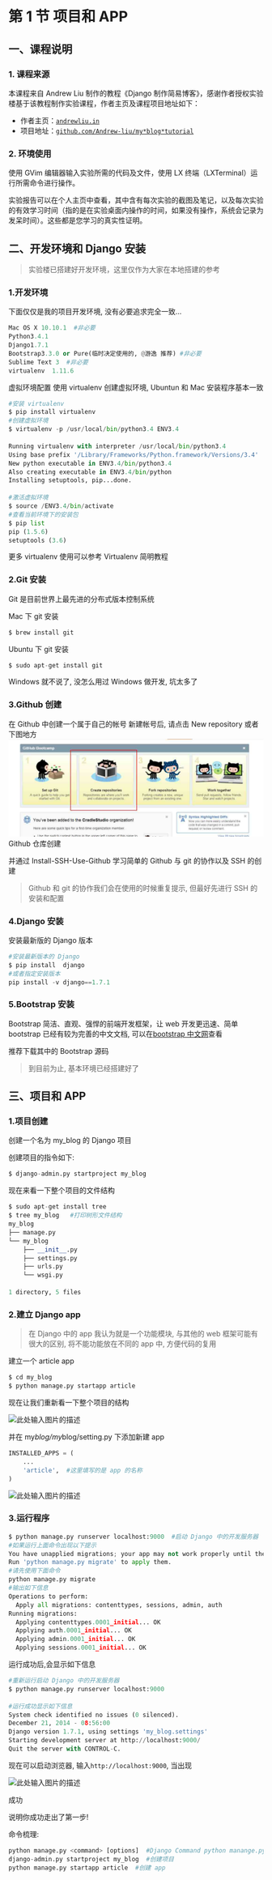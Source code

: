 # 第 1 节 项目和 APP

## 一、课程说明

### 1\. 课程来源

本课程来自 Andrew Liu 制作的教程《Django 制作简易博客》，感谢作者授权实验楼基于该教程制作实验课程，作者主页及课程项目地址如下：

*   作者主页：[`andrewliu.in`](http://andrewliu.in)
*   项目地址：[`github.com/Andrew-liu/my*blog*tutorial`](https://github.com/Andrew-liu/my_blog_tutorial)

### 2\. 环境使用

使用 GVim 编辑器输入实验所需的代码及文件，使用 LX 终端（LXTerminal）运行所需命令进行操作。

实验报告可以在个人主页中查看，其中含有每次实验的截图及笔记，以及每次实验的有效学习时间（指的是在实验桌面内操作的时间，如果没有操作，系统会记录为发呆时间）。这些都是您学习的真实性证明。

## 二、开发环境和 Django 安装

>实验楼已搭建好开发环境，这里仅作为大家在本地搭建的参考

### 1.开发环境

下面仅仅是我的项目开发环境, 没有必要追求完全一致...

```py
Mac OS X 10.10.1  #非必要
Python3.4.1
Django1.7.1 
Bootstrap3.3.0 or Pure(临时决定使用的, @游逸 推荐) #非必要
Sublime Text 3  #非必要
virtualenv  1.11.6 
```

虚拟环境配置 使用 virtualenv 创建虚拟环境, Ubuntun 和 Mac 安装程序基本一致

```py
#安装 virtualenv
$ pip install virtualenv  
#创建虚拟环境
$ virtualenv -p /usr/local/bin/python3.4 ENV3.4  

Running virtualenv with interpreter /usr/local/bin/python3.4
Using base prefix '/Library/Frameworks/Python.framework/Versions/3.4'
New python executable in ENV3.4/bin/python3.4
Also creating executable in ENV3.4/bin/python
Installing setuptools, pip...done.

#激活虚拟环境
$ source /ENV3.4/bin/activate  
#查看当前环境下的安装包
$ pip list  
pip (1.5.6)
setuptools (3.6) 
```

更多 virtualenv 使用可以参考 Virtualenv 简明教程

### 2.Git 安装

Git 是目前世界上最先进的分布式版本控制系统

Mac 下 git 安装

```py
$ brew install git 
```

Ubuntu 下 git 安装

```py
$ sudo apt-get install git 
```

Windows 就不说了, 没怎么用过 Windows 做开发, 坑太多了

### 3.Github 创建

在 Github 中创建一个属于自己的帐号 新建帐号后, 请点击 New repository 或者下图地方 ![此处输入图片的描述](img/document-uid18510labid1621timestamp1453527209698.jpg) Github 仓库创建

并通过 Install-SSH-Use-Github 学习简单的 Github 与 git 的协作以及 SSH 的创建

>Github 和 git 的协作我们会在使用的时候重复提示, 但最好先进行 SSH 的安装和配置

### 4.Django 安装

安装最新版的 Django 版本

```py
#安装最新版本的 Django
$ pip install  django 
#或者指定安装版本
pip install -v django==1.7.1 
```

### 5.Bootstrap 安装

Bootstrap 简洁、直观、强悍的前端开发框架，让 web 开发更迅速、简单 bootstrap 已经有较为完善的中文文档, 可以在[bootstrap 中文网](http://v3.bootcss.com/getting-started/#download)查看

推荐下载其中的 Bootstrap 源码

>到目前为止, 基本环境已经搭建好了

## 三、项目和 APP

### 1.项目创建

创建一个名为 my_blog 的 Django 项目

创建项目的指令如下:

```py
$ django-admin.py startproject my_blog 
```

现在来看一下整个项目的文件结构

```py
$ sudo apt-get install tree
$ tree my_blog   #打印树形文件结构
my_blog
├── manage.py
└── my_blog
    ├── __init__.py
    ├── settings.py
    ├── urls.py
    └── wsgi.py

1 directory, 5 files 
```

### 2.建立 Django app

>在 Django 中的 app 我认为就是一个功能模块, 与其他的 web 框架可能有很大的区别, 将不能功能放在不同的 app 中, 方便代码的复用

建立一个 article app

```py
$ cd my_blog
$ python manage.py startapp article 
```

现在让我们重新看一下整个项目的结构

![此处输入图片的描述](img/document-uid13labid1621timestamp1453875858772.jpg)

并在 my*blog/my*blog/setting.py 下添加新建 app

```py
INSTALLED_APPS = (
    ...
    'article',  #这里填写的是 app 的名称
) 
```

![此处输入图片的描述](img/document-uid13labid1621timestamp1453875948045.jpg)

### 3.运行程序

```py
$ python manage.py runserver localhost:9000  #启动 Django 中的开发服务器
#如果运行上面命令出现以下提示
You have unapplied migrations; your app may not work properly until they are applied.
Run 'python manage.py migrate' to apply them.
#请先使用下面命令
python manage.py migrate
#输出如下信息
Operations to perform:
  Apply all migrations: contenttypes, sessions, admin, auth
Running migrations:
  Applying contenttypes.0001_initial... OK
  Applying auth.0001_initial... OK
  Applying admin.0001_initial... OK
  Applying sessions.0001_initial... OK 
```

运行成功后,会显示如下信息

```py
#重新运行启动 Django 中的开发服务器
$ python manage.py runserver localhost:9000

#运行成功显示如下信息
System check identified no issues (0 silenced).
December 21, 2014 - 08:56:00
Django version 1.7.1, using settings 'my_blog.settings'
Starting development server at http://localhost:9000/
Quit the server with CONTROL-C. 
```

现在可以启动浏览器, 输入`http://localhost:9000`, 当出现

![此处输入图片的描述](img/document-uid13labid1621timestamp1453876193074.jpg)

成功

说明你成功走出了第一步!

命令梳理:

```py
python manage.py <command> [options]  #Django Command python manange.py -h 帮助文档
django-admin.py startproject my_blog  #创建项目
python manage.py startapp article  #创建 app 
```